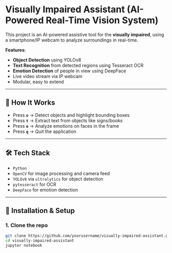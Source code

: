 
#  Visually Impaired Assistant (AI-Powered Real-Time Vision System)

This project is an AI-powered assistive tool for the **visually impaired**, using a smartphone/IP webcam to analyze surroundings in real-time.

 **Features**:
-  **Object Detection** using YOLOv8
-  **Text Recognition** from detected regions using Tesseract OCR
-  **Emotion Detection** of people in view using DeepFace
-  Live video stream via IP webcam
-  Modular, easy to extend

---

## 🔧 How It Works

- Press **`o`** → Detect objects and highlight bounding boxes
- Press **`t`** → Extract text from objects like signs/books
- Press **`e`** → Analyze emotions on faces in the frame
- Press **`q`** → Quit the application

---

## 🛠️ Tech Stack

- `Python`
- `OpenCV` for image processing and camera feed
- `YOLOv8` via `ultralytics` for object detection
- `pytesseract` for OCR
- `DeepFace` for emotion detection

---

## 🚀 Installation & Setup

### 1. Clone the repo
```bash
git clone https://github.com/yourusername/visually-impaired-assistant.git
cd visually-impaired-assistant
jupyter notebook

